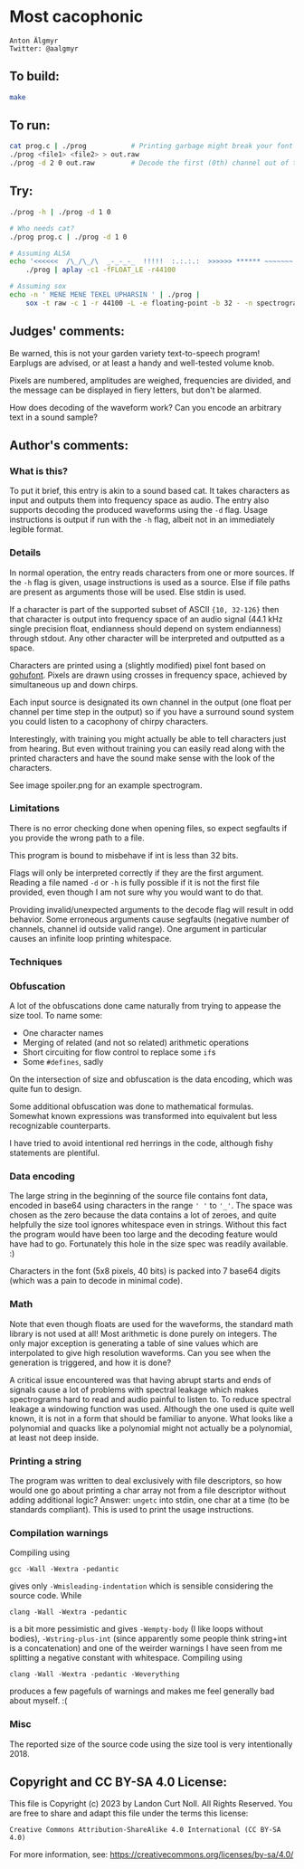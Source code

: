 # Most cacophonic

    Anton Älgmyr  
    Twitter: @aalgmyr  

## To build:

```sh
make
```

## To run:

```sh
cat prog.c | ./prog           # Printing garbage might break your font
./prog <file1> <file2> > out.raw
./prog -d 2 0 out.raw         # Decode the first (0th) channel out of two
```

## Try:

```sh
./prog -h | ./prog -d 1 0

# Who needs cat?
./prog prog.c | ./prog -d 1 0

# Assuming ALSA
echo '<<<<<<  /\_/\_/\  _-_-_-_  !!!!!  :.:.:.:  >>>>>> ****** ~~~~~~~' |
    ./prog | aplay -c1 -fFLOAT_LE -r44100

# Assuming sox
echo -n ' MENE MENE TEKEL UPHARSIN ' | ./prog | 
    sox -t raw -c 1 -r 44100 -L -e floating-point -b 32 - -n spectrogram -d 10 -X 300
```

## Judges' comments:

Be warned, this is not your garden variety text-to-speech program! Earplugs are advised,
or at least a handy and well-tested volume knob.

Pixels are numbered, amplitudes are weighed, frequencies are divided,
and the message can be displayed in fiery letters, but don't be alarmed.

How does decoding of the waveform work? Can you encode an arbitrary text in a sound sample?

## Author's comments:

### What is this?

To put it brief, this entry is akin to a sound based cat. It takes characters as input and outputs them into frequency space as audio. The entry also supports decoding the produced waveforms using the `-d` flag. Usage instructions is output if run with the `-h` flag, albeit not in an immediately legible format.

### Details

In normal operation, the entry reads characters from one or more sources. If the `-h` flag is given, usage instructions is used as a source. Else if file paths are present as arguments those will be used. Else stdin is used.

If a character is part of the supported subset of ASCII `{10, 32-126}` then that character is output into frequency space of an audio signal (44.1 kHz single precision float, endianness should depend on system endianness) through stdout. Any other character will be interpreted and outputted as a space.

Characters are printed using a (slightly modified) pixel font based on [gohufont](https://github.com/hchargois/gohufont). Pixels are drawn using crosses in frequency space, achieved by simultaneous up and down chirps.

Each input source is designated its own channel in the output (one float per channel per time step in the output) so if you have a surround sound system you could listen to a cacophony of chirpy characters.

Interestingly, with training you might actually be able to tell characters just from hearing. But even without training you can easily read along with the printed characters and have the sound make sense with the look of the characters.

See image spoiler.png for an example spectrogram.

### Limitations

There is no error checking done when opening files, so expect segfaults if you provide the wrong path to a file.

This program is bound to misbehave if int is less than 32 bits.

Flags will only be interpreted correctly if they are the first argument. Reading a file named `-d` or `-h` is fully possible if it is not the first file provided, even though I am not sure why you would want to do that.

Providing invalid/unexpected arguments to the decode flag will result in odd behavior. Some erroneous arguments cause segfaults (negative number of channels, channel id outside valid range). One argument in particular causes an infinite loop printing whitespace.

### Techniques

### Obfuscation

A lot of the obfuscations done came naturally from trying to appease the size tool. To name some:

* One character names
* Merging of related (and not so related) arithmetic operations
* Short circuiting for flow control to replace some `if`s
* Some `#defines`, sadly

On the intersection of size and obfuscation is the data encoding, which was quite fun to design.

Some additional obfuscation was done to mathematical formulas. Somewhat known expressions was transformed into equivalent but less recognizable counterparts.

I have tried to avoid intentional red herrings in the code, although fishy statements are plentiful.

### Data encoding

The large string in the beginning of the source file contains font data, encoded in base64 using characters in the range `' '` to `'_'`. The space was chosen as the zero because the data contains a lot of zeroes, and quite helpfully the size tool ignores whitespace even in strings. Without this fact the program would have been too large and the decoding feature would have had to go. Fortunately this hole in the size spec was readily available. :)

Characters in the font (5x8 pixels, 40 bits) is packed into 7 base64 digits (which was a pain to decode in minimal code).

### Math

Note that even though floats are used for the waveforms, the standard math library is not used at all! Most arithmetic is done purely on integers. The only major exception is generating a table of sine values which are interpolated to give high resolution waveforms. Can you see when the generation is triggered, and how it is done?

A critical issue encountered was that having abrupt starts and ends of signals cause a lot of problems with spectral leakage which makes spectrograms hard to read and audio painful to listen to. To reduce spectral leakage a windowing function was used. Although the one used is quite well known, it is not in a form that should be familiar to anyone. What looks like a polynomial and quacks like a polynomial might not actually be a polynomial, at least not deep inside.

### Printing a string

The program was written to deal exclusively with file descriptors, so how would one go about printing a char array not from a file descriptor without adding additional logic? Answer: `ungetc` into stdin, one char at a time (to be standards compliant). This is used to print the usage instructions.

### Compilation warnings

Compiling using

    gcc -Wall -Wextra -pedantic

gives only `-Wmisleading-indentation` which is sensible considering the source code. While

    clang -Wall -Wextra -pedantic

is a bit more pessimistic and gives `-Wempty-body` (I like loops without bodies), `-Wstring-plus-int` (since apparently some people think string+int is a concatenation) and one of the weirder warnings I have seen from me splitting a negative constant with whitespace. Compiling using

    clang -Wall -Wextra -pedantic -Weverything

produces a few pagefuls of warnings and makes me feel generally bad about myself. :(

### Misc

The reported size of the source code using the size tool is very intentionally 2018.

## Copyright and CC BY-SA 4.0 License:

This file is Copyright (c) 2023 by Landon Curt Noll.  All Rights Reserved.
You are free to share and adapt this file under the terms this license:

    Creative Commons Attribution-ShareAlike 4.0 International (CC BY-SA 4.0)

For more information, see: https://creativecommons.org/licenses/by-sa/4.0/
